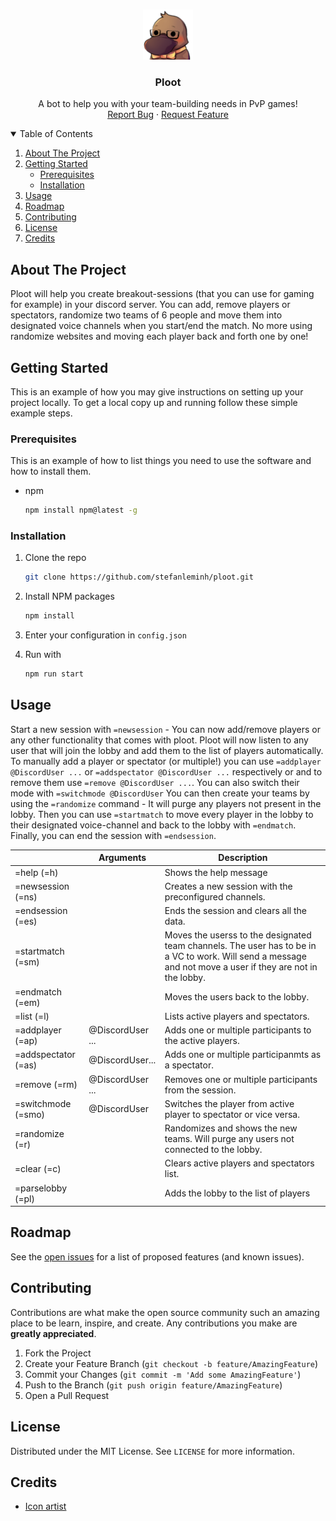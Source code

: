<!-- PROJECT LOGO -->
<br />
<p align="center">
  <a href="https://github.com/stefanleminh/ploot">
    <img src="images/ploot.png" alt="Logo" width="80" height="80">
  </a>
  <h3 align="center">Ploot</h3>
  <p align="center">
    A bot to help you with your team-building needs in PvP games!
    <br />
    <a href="https://github.com/stefanleminh/ploot/issues">Report Bug</a>
    ·
    <a href="https://github.com/stefanleminh/ploot/issues">Request Feature</a>
  </p>
</p>

<!-- TABLE OF CONTENTS -->
<details open="open">
  <summary>Table of Contents</summary>
  <ol>
    <li>
      <a href="#about-the-project">About The Project</a>
    </li>
    <li>
      <a href="#getting-started">Getting Started</a>
      <ul>
        <li><a href="#prerequisites">Prerequisites</a></li>
        <li><a href="#installation">Installation</a></li>
      </ul>
    </li>
    <li><a href="#usage">Usage</a></li>
    <li><a href="#roadmap">Roadmap</a></li>
    <li><a href="#contributing">Contributing</a></li>
    <li><a href="#license">License</a></li>
    <li><a href="#credits">Credits</a></li>
  </ol>
</details>

<!-- ABOUT THE PROJECT -->

## About The Project

Ploot will help you create breakout-sessions (that you can use for gaming for example) in your discord server. You can add, remove players or spectators, randomize two teams of 6 people and move them into designated voice channels when you start/end the match.
No more using randomize websites and moving each player back and forth one by one!

<!-- GETTING STARTED -->

## Getting Started

This is an example of how you may give instructions on setting up your project locally.
To get a local copy up and running follow these simple example steps.

### Prerequisites

This is an example of how to list things you need to use the software and how to install them.

- npm
  ```sh
  npm install npm@latest -g
  ```

### Installation

1. Clone the repo
   ```sh
   git clone https://github.com/stefanleminh/ploot.git
   ```
2. Install NPM packages
   ```sh
   npm install
   ```
3. Enter your configuration in `config.json`
4. Run with

   ```sh
   npm run start
   ```

<!-- USAGE EXAMPLES -->

## Usage

Start a new session with `=newsession` - You can now add/remove players or any other functionality that comes with ploot. Ploot will now listen to any user that will join the lobby and add them to the list of players automatically. To manually add a player or spectator (or multiple!) you can use `=addplayer @DiscordUser ...` or `=addspectator @DiscordUser ...` respectively or and to remove them use `=remove @DiscordUser ...`. You can also switch their mode with `=switchmode @DiscordUser`
You can then create your teams by using the `=randomize` command - It will purge any players not present in the lobby. Then you can use `=startmatch` to move every player in the lobby to their designated voice-channel and back to the lobby with `=endmatch`.  
Finally, you can end the session with `=endsession`.

|                     | Arguments        | Description                                                                                                                                                 |
| ------------------- | ---------------- | ----------------------------------------------------------------------------------------------------------------------------------------------------------- |
| =help (=h)          |                  | Shows the help message                                                                                                                                      |
| =newsession (=ns)   |                  | Creates a new session with the preconfigured channels.                                                                                                      |
| =endsession (=es)   |                  | Ends the session and clears all the data.                                                                                                                   |
| =startmatch (=sm)   |                  | Moves the userss to the designated team channels. The user has to be in a VC to work. Will send a message and not move a user if they are not in the lobby. |
| =endmatch (=em)     |                  | Moves the users back to the lobby.                                                                                                                          |
| =list (=l)          |                  | Lists active players and spectators.                                                                                                                        |
| =addplayer (=ap)    | @DiscordUser ... | Adds one or multiple participants to the active players.                                                                                                    |
| =addspectator (=as) | @DiscordUser...  | Adds one or multiple participanmts as a spectator.                                                                                                          |
| =remove (=rm)       | @DiscordUser ... | Removes one or multiple participants from the session.                                                                                                      |
| =switchmode (=smo)  | @DiscordUser     | Switches the player from active player to spectator or vice versa.                                                                                          |
| =randomize (=r)     |                  | Randomizes and shows the new teams. Will purge any users not connected to the lobby.                                                                        |
| =clear (=c)         |                  | Clears active players and spectators list.                                                                                                                  |
| =parselobby (=pl)   |                  | Adds the lobby to the list of players                                                                                                                       |

<!-- ROADMAP -->

## Roadmap

See the [open issues](https://github.com/stefanleminh/ploot/issues) for a list of proposed features (and known issues).

<!-- CONTRIBUTING -->

## Contributing

Contributions are what make the open source community such an amazing place to be learn, inspire, and create. Any contributions you make are **greatly appreciated**.

1. Fork the Project
2. Create your Feature Branch (`git checkout -b feature/AmazingFeature`)
3. Commit your Changes (`git commit -m 'Add some AmazingFeature'`)
4. Push to the Branch (`git push origin feature/AmazingFeature`)
5. Open a Pull Request

<!-- LICENSE -->

## License

Distributed under the MIT License. See `LICENSE` for more information.

<!-- ACKNOWLEDGEMENTS -->

## Credits

- [Icon artist](https://twitter.com/mizururu_)
